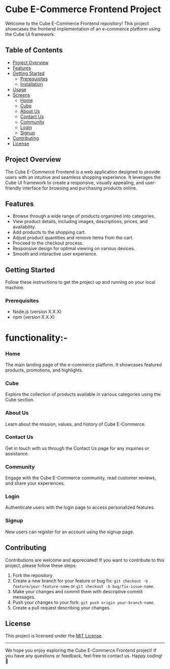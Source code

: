 # Cube E-Commerce Frontend Project

Welcome to the Cube E-Commerce Frontend repository! This project showcases the frontend implementation of an e-commerce platform using the Cube UI framework.

## Table of Contents

- [Project Overview](#project-overview)
- [Features](#features)
- [Getting Started](#getting-started)
  - [Prerequisites](#prerequisites)
  - [Installation](#installation)
- [Usage](#usage)
- [Screens](#screens)
  - [Home](#home)
  - [Cube](#cube)
  - [About Us](#about-us)
  - [Contact Us](#contact-us)
  - [Community](#community)
  - [Login](#login)
  - [Signup](#signup)
- [Contributing](#contributing)
- [License](#license)

## Project Overview

The Cube E-Commerce Frontend is a web application designed to provide users with an intuitive and seamless shopping experience. It leverages the Cube UI framework to create a responsive, visually appealing, and user-friendly interface for browsing and purchasing products online.

## Features

- Browse through a wide range of products organized into categories.
- View product details, including images, descriptions, prices, and availability.
- Add products to the shopping cart.
- Adjust product quantities and remove items from the cart.
- Proceed to the checkout process.
- Responsive design for optimal viewing on various devices.
- Smooth and interactive user experience.

## Getting Started

Follow these instructions to get the project up and running on your local machine.

### Prerequisites

- Node.js (version X.X.X)
- npm (version X.X.X)

# functionality:-

### Home

The main landing page of the e-commerce platform. It showcases featured products, promotions, and highlights.

### Cube

Explore the collection of products available in various categories using the Cube section.

### About Us

Learn about the mission, values, and history of Cube E-Commerce.

### Contact Us

Get in touch with us through the Contact Us page for any inquiries or assistance.

### Community

Engage with the Cube E-Commerce community, read customer reviews, and share your experiences.

### Login

Authenticate users with the login page to access personalized features.

### Signup

New users can register for an account using the signup page.

## Contributing

Contributions are welcome and appreciated! If you want to contribute to this project, please follow these steps:

1. Fork the repository.
2. Create a new branch for your feature or bug fix: `git checkout -b feature/your-feature-name` or `git checkout -b bug/fix-issue-name`.
3. Make your changes and commit them with descriptive commit messages.
4. Push your changes to your fork: `git push origin your-branch-name`.
5. Create a pull request describing your changes.

## License

This project is licensed under the [MIT License](LICENSE).

---

We hope you enjoy exploring the Cube E-Commerce Frontend project! If you have any questions or feedback, feel free to contact us. Happy coding! 🚀
